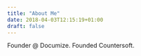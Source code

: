 ```yaml
---
title: "About Me"
date: 2018-04-03T12:15:19+01:00
draft: false
---
```


Founder @ Documize. Founded Countersoft.
